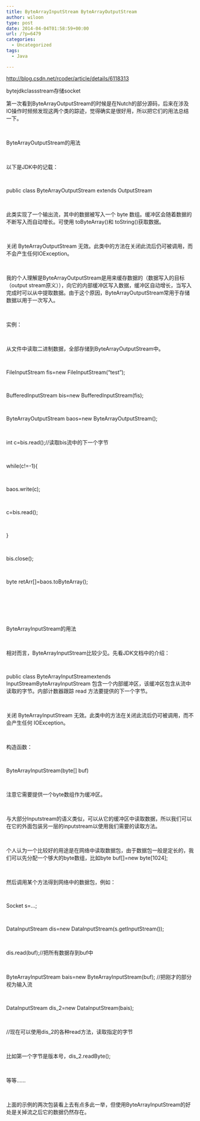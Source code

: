 ```yaml
---
title: ByteArrayInputStream ByteArrayOutputStream
author: wiloon
type: post
date: 2014-04-04T01:58:59+00:00
url: /?p=6479
categories:
  - Uncategorized
tags:
  - Java

---
```

http://blog.csdn.net/rcoder/article/details/6118313

bytejdkclassstream存储socket

第一次看到ByteArrayOutputStream的时候是在Nutch的部分源码，后来在涉及IO操作时频频发现这两个类的踪迹，觉得确实是很好用，所以把它们的用法总结一下。

&nbsp;

ByteArrayOutputStream的用法

&nbsp;

以下是JDK中的记载：

&nbsp;

public class ByteArrayOutputStream extends OutputStream

&nbsp;

此类实现了一个输出流，其中的数据被写入一个 byte 数组。缓冲区会随着数据的不断写入而自动增长。可使用 toByteArray()和 toString()获取数据。

&nbsp;

关闭 ByteArrayOutputStream 无效。此类中的方法在关闭此流后仍可被调用，而不会产生任何IOException。

&nbsp;

我的个人理解是ByteArrayOutputStream是用来缓存数据的（数据写入的目标（output stream原义）），向它的内部缓冲区写入数据，缓冲区自动增长，当写入完成时可以从中提取数据。由于这个原因，ByteArrayOutputStream常用于存储数据以用于一次写入。

&nbsp;

实例：

&nbsp;

从文件中读取二进制数据，全部存储到ByteArrayOutputStream中。

&nbsp;

FileInputStream fis=new FileInputStream(&#8220;test&#8221;);

&nbsp;

BufferedInputStream bis=new BufferedInputStream(fis);

&nbsp;

ByteArrayOutputStream baos=new ByteArrayOutputStream();

&nbsp;

int c=bis.read();//读取bis流中的下一个字节

&nbsp;

while(c!=-1){

&nbsp;

baos.write(c);

&nbsp;

c=bis.read();

&nbsp;

}

&nbsp;

bis.close();

&nbsp;

byte retArr[]=baos.toByteArray();

&nbsp;

&nbsp;

&nbsp;

ByteArrayInputStream的用法

&nbsp;

相对而言，ByteArrayInputStream比较少见。先看JDK文档中的介绍：

&nbsp;

public class ByteArrayInputStreamextends InputStreamByteArrayInputStream 包含一个内部缓冲区，该缓冲区包含从流中读取的字节。内部计数器跟踪 read 方法要提供的下一个字节。

&nbsp;

关闭 ByteArrayInputStream 无效。此类中的方法在关闭此流后仍可被调用，而不会产生任何 IOException。

&nbsp;

构造函数：

&nbsp;

ByteArrayInputStream(byte[] buf)

&nbsp;

注意它需要提供一个byte数组作为缓冲区。

&nbsp;

与大部分Inputstream的语义类似，可以从它的缓冲区中读取数据，所以我们可以在它的外面包装另一层的inputstream以使用我们需要的读取方法。

&nbsp;

个人认为一个比较好的用途是在网络中读取数据包，由于数据包一般是定长的，我们可以先分配一个够大的byte数组，比如byte buf[]=new byte[1024];

&nbsp;

然后调用某个方法得到网络中的数据包，例如：

&nbsp;

Socket s=&#8230;;

&nbsp;

DataInputStream dis=new DataInputStream(s.getInputStream());

&nbsp;

dis.read(buf);//把所有数据存到buf中

&nbsp;

ByteArrayInputStream bais=new ByteArrayInputStream(buf); //把刚才的部分视为输入流

&nbsp;

DataInputStream dis_2=new DataInputStream(bais);

&nbsp;

//现在可以使用dis_2的各种read方法，读取指定的字节

&nbsp;

比如第一个字节是版本号，dis_2.readByte();

&nbsp;

等等……

&nbsp;

上面的示例的两次包装看上去有点多此一举，但使用ByteArrayInputStream的好处是关掉流之后它的数据仍然存在。